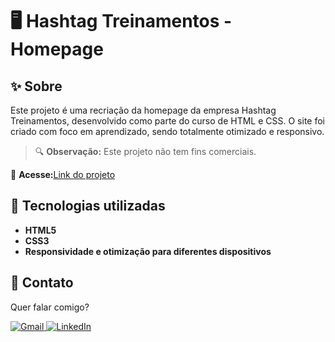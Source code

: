 # 🖥️ Hashtag Treinamentos - Homepage

## ✨ Sobre

Este projeto é uma recriação da homepage da empresa Hashtag Treinamentos, desenvolvido como parte do curso de HTML e CSS. O site foi criado com foco em aprendizado, sendo totalmente otimizado e responsivo.

> 🔍 **Observação:** Este projeto não tem fins comerciais.


📌 **Acesse:**[Link do projeto]()


## 🚀 Tecnologias utilizadas

* **HTML5**
* **CSS3**
* **Responsividade e otimização para diferentes dispositivos**

## 💌 Contato

Quer falar comigo?

<p align="left">  
<a href="mailto:edsoncarvalhointuria@gmail.com" title="Gmail">  
  <img src="https://img.shields.io/badge/-Gmail-FF0000?style=flat-square&labelColor=FF0000&logo=gmail&logoColor=white" alt="Gmail"/>  
</a>  
<a href="https://br.linkedin.com/in/edson-carvalho-inturia-1442a0129" title="LinkedIn">  
  <img src="https://img.shields.io/badge/-LinkedIn-0e76a8?style=flat-square&logo=linkedin&logoColor=white" alt="LinkedIn"/>  
</a> 
</p>
